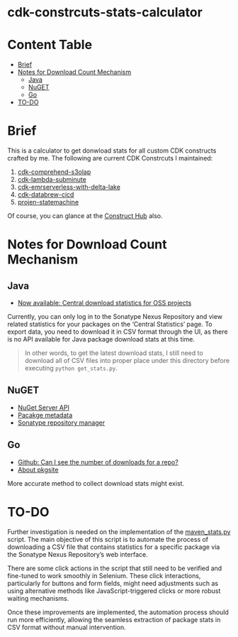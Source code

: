 # cdk-constrcuts-stats-calculator
# Content Table
* [Brief](#brief)
* [Notes for Download Count Mechanism](#notes-for-download-count-mechanism)
    * [Java](#java)
    * [NuGET](#nuget)
    * [Go](#go)
* [TO-DO](#to-do)

# Brief
This is a calculator to get donwload stats for all custom CDK constructs crafted by me. The following are current CDK Constrcuts I maintained:
1. [cdk-comprehend-s3olap](https://github.com/HsiehShuJeng/cdk-comprehend-s3olap)
2. [cdk-lambda-subminute](https://github.com/HsiehShuJeng/cdk-lambda-subminute)
3. [cdk-emrserverless-with-delta-lake](https://github.com/HsiehShuJeng/cdk-emrserverless-with-delta-lake)
4. [cdk-databrew-cicd](https://github.com/HsiehShuJeng/cdk-databrew-cicd)
5. [projen-statemachine](https://github.com/HsiehShuJeng/projen-simple)

Of course, you can glance at the [Construct Hub](https://constructs.dev/search?q=scott.hsieh&offset=0) also.

# Notes for Download Count Mechanism
## Java
* [Now available: Central download statistics for OSS projects](https://www.sonatype.com/blog/2010/12/now-available-central-download-statistics-for-oss-projects)

Currently, you can only log in to the Sonatype Nexus Repository and view related statistics for your packages on the ‘Central Statistics’ page. To export data, you need to download it in CSV format through the UI, as there is no API available for Java package download stats at this time.  
> In other words, to get the latest download stats, I still need to download all of CSV files into proper place under this directory before executing `python get_stats.py`.

## NuGET
* [NuGet Server API](https://learn.microsoft.com/en-us/nuget/api/overview)
* [Pacakge metadata](https://learn.microsoft.com/en-us/nuget/api/registration-base-url-resource)
* [Sonatype repository manager](https://s01.oss.sonatype.org/)

## Go
* [Github: Can I see the number of downloads for a repo?](https://stackoverflow.com/questions/4338358/github-can-i-see-the-number-of-downloads-for-a-repo)
* [About pkgsite](https://pkg.go.dev/about#best-practices)

More accurate method to collect download stats might exist.

# TO-DO
Further investigation is needed on the implementation of the [maven_stats.py](./maven_stats.py) script. The main objective of this script is to automate the process of downloading a CSV file that contains statistics for a specific package via the Sonatype Nexus Repository’s web interface.

There are some click actions in the script that still need to be verified and fine-tuned to work smoothly in Selenium. These click interactions, particularly for buttons and form fields, might need adjustments such as using alternative methods like JavaScript-triggered clicks or more robust waiting mechanisms.

Once these improvements are implemented, the automation process should run more efficiently, allowing the seamless extraction of package stats in CSV format without manual intervention.